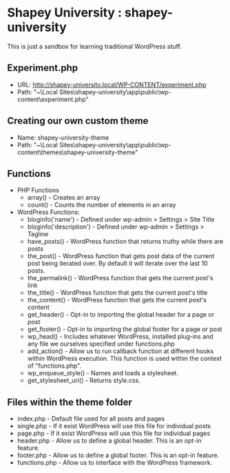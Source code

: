 # Shapey University : shapey-university
This is just a sandbox for learning traditional WordPress stuff.

## Experiment.php
  - URL:  http://shapey-university.local/WP-CONTENT/experiment.php
  - Path: "~\Local Sites\shapey-university\app\public\wp-content\experiment.php"

## Creating our own custom theme
  - Name: shapey-university-theme
  - Path: "~\Local Sites\shapey-university\app\public\wp-content\themes\shapey-university-theme"

## Functions
  - PHP Functions
    - array() - Creates an array
    - count() - Counts the number of elements in an array
  - WordPress Functions:
    - bloginfo('name') - Defined under wp-admin > Settings > Site Title
    - bloginfo('description') - Defined under wp-admin > Settings > Tagline
    - have_posts() - WordPress function that returns truthy while there are posts
    - the_post() - WordPress function that gets post data of the current post being iterated over.  By default it will iterate over the last 10 posts.
    - the_permalink() - WordPress function that gets the current post's link
    - the_title() - WordPress function that gets the current post's title
    - the_content() - WordPress function that gets the current post's content
    - get_header() - Opt-in to importing the global header for a page or post
    - get_footer() - Opt-in to importing the global footer for a page or post
    - wp_head() - Includes whatever WordPress, installed plug-ins and any file we ourselves specified under functions.php
    - add_action() - Allow us to run callback function at different hooks within WordPress execution.  This function is used within the context of "functions.php".
    - wp_enqueue_style() - Names and loads a stylesheet.
    - get_stylesheet_uri() - Returns style.css.

## Files within the theme folder
  - index.php - Default file used for all posts and pages
  - single.php - If it exist WordPress will use this file for individual posts
  - page.php - If it exist WordPress will use this file for individual pages
  - header.php - Allow us to define a global header.  This is an opt-in feature.
  - footer.php - Allow us to define a global footer.  This is an opt-in feature.
  - functions.php - Allow us to interface with the WordPress framework.
